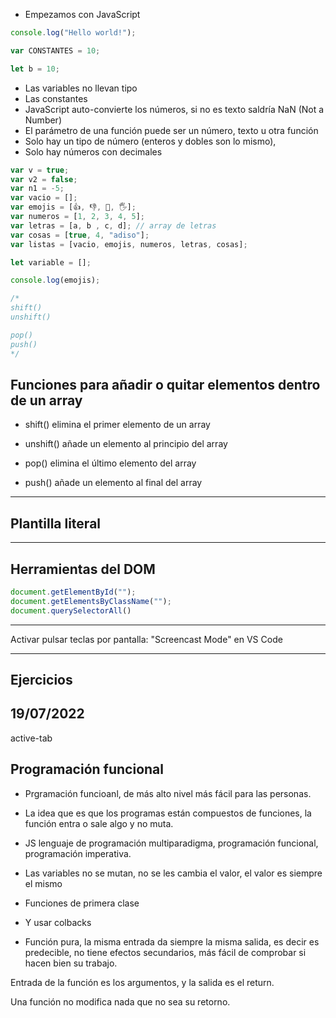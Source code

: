 - Empezamos con JavaScript

```js
console.log("Hello world!");

var CONSTANTES = 10;

let b = 10;

```

- Las variables no llevan tipo
- Las constantes
- JavaScript auto-convierte los números, si no es texto saldría NaN (Not a Number)
- El parámetro de una función puede ser un número, texto u otra función
- Solo hay un tipo de número (enteros y dobles son lo mismo), 
- Solo hay números con decimales

```js
var v = true;
var v2 = false;
var n1 = -5;
var vacio = [];
var emojis = [👍, 👎, 🤙, 🖐];
var numeros = [1, 2, 3, 4, 5];
var letras = [a, b , c, d]; // array de letras
var cosas = [true, 4, "adiso"];
var listas = [vacio, emojis, numeros, letras, cosas];

let variable = [];

console.log(emojis);

/*
shift()
unshift()

pop()
push()
*/
```

## Funciones para añadir o quitar elementos dentro de un array

- shift() elimina el primer elemento de un array
- unshift() añade un elemento al principio del array

- pop() elimina el último elemento del array
- push() añade un elemento al final del array

---

## Plantilla literal

---

## Herramientas del DOM
```js
document.getElementById("");
document.getElementsByClassName("");
document.querySelectorAll()
```

---

Activar pulsar teclas por pantalla:
"Screencast Mode" en VS Code

---

## Ejercicios

## 19/07/2022
active-tab

## Programación funcional
- Prgramación funcioanl, de más alto nivel más fácil para las personas.

- La idea que es que los programas están compuestos de funciones, la función entra o sale algo y no muta.

- JS lenguaje de programación multiparadigma, programación funcional, programación imperativa.

- Las variables no se mutan, no se les cambia el valor, el valor es siempre el mismo
- Funciones de primera clase
- Y usar colbacks

- Función pura, la misma entrada da siempre la misma salida, es decir es predecible, no tiene efectos secundarios, más fácil de comprobar si hacen bien su trabajo.

Entrada de la función es los argumentos, y la salida es el return.

Una función no modifica nada que no sea su retorno.

